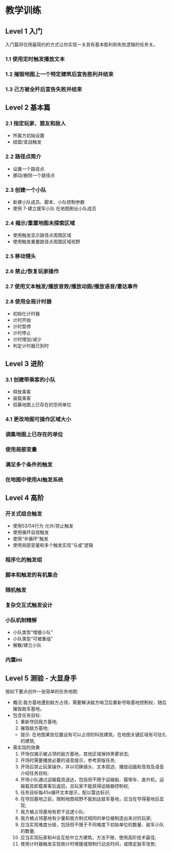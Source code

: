 # 教学训练

## Level 1 入门
入门篇将仅用最简约的方式让你实现一关具有基本胜利和失败逻辑的任务关。
### 1.1 使用定时触发播放文本

### 1.2 摧毁地图上一个特定建筑后宣告胜利并结束

### 1.3 己方被全歼后宣告失败并结束


## Level 2 基本篇
### 2.1 指定玩家、盟友和敌人
* 所属方初始设置
* 结盟/宣战触发
### 2.2 路径点简介
* 设置一个路径点
* 挪动/删除一个路径点
### 2.3 创建一个小队
* 新建小队成员、脚本、小队控制参数
* 使用 7-建立援军小队 在地图刷出小队成员
### 2.4 揭示/重置地图未探索区域
* 使用触发显示路径点周围区域
* 使用触发重置路径点周围区域视野
### 2.5 移动镜头
### 2.6 禁止/恢复玩家操作
### 2.7 使用文本触发/播放音效/播放动画/播放语音/雷达事件
### 2.8 使用全局计时器
* 初始化计时器
* 计时开始
* 计时暂停
* 计时停止
* 计时增加/减少
* 判定计时器已到时

## Level 3 进阶
### 3.1 创建带乘客的小队
* 释放乘客
* 装载乘客
* 招募地图上已存在的空闲单位
### 4.1 更改地图可操作区域大小
### 调集地图上已存在的单位
### 使用局部变量
### 满足多个条件的触发
### 在地图中使用AI触发系统

## Level 4 高阶
### 开关式组合触发
* 使用53/54行为 允许/禁止触发
* 使用循环自锁触发
* 使用“半循环”触发
* 使用局部变量和多个触发实现“与或”逻辑
### 程序化的触发组
### 脚本和触发的有机集合
### 随机触发
### 复杂交互式触发设计
### 小队机制精解
* 小队类型“增援小队”
* 小队类型“可被重组”
* 解散/建立小队
### 内置ini

## Level 5 测验 - 大显身手
按如下要点创作一张简单的任务地图:
* 概况:我方基地遭到敌方占领，需要解决敌方哨卫后重新夺取基地控制权，随后摧毁敌军基地。
* 包含任务目标:
  1. 重新夺回我方基地;
  2. 摧毁敌方基地;
  - 提示: 在地图某些位置设有可以占领的科技建筑，在地图关键区域有可驻扎的建筑;
* 需实现的效果
  1. 开场仅揭示被占领的敌方基地，其他区域保持黑雾状态;
  2. 开场时需要播放必要的语音提示，参考原版任务;
  2. 开场后禁止玩家操作，并以切换镜头、文本叙述、播放动画和音效及语音介绍任务目标;
  2. 开场小队通过运输载具送达，包括但不限于运输船、履带车、直升机，运输载具卸载乘客后返回，且玩家不能获得运输器控制权;
  3. 任务目标每45s循环文本提示，配以雷达标识;
  4. 在夺回基地之前，限制地图视野不能到达敌军基地，应当在夺得基地后显现;
  5. 我方被占领基地有若干巡逻小队;
  6. 我方被占领基地有少量和我方制式相同的单位被制造出来对抗玩家;
  6. 应当实现难度分级，包括但不限于不同难度下初始单位的数量、敌军小队的数量;
  6. 应当实现玩家和AI会互抢中立方建筑，方法不限，使用高阶技术最佳;
  6. 使用计时器触发实现倒计时增援或限制行动总时间，或限定敌军攻势;
